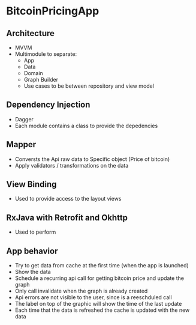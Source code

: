 # BitcoinPricingApp

## Architecture
* MVVM
* Multimodule to separate:
  - App
  - Data
  - Domain
  - Graph Builder
  - Use cases to be between repository and view model

## Dependency Injection
* Dagger
* Each module contains a class to provide the depedencies

## Mapper
* Conversts the Api raw data to Specific object (Price of bitcoin)
* Apply validators / transformations on the data

## View Binding
* Used to provide access to the layout views

## RxJava with Retrofit and Okhttp
* Used to perform 

## App behavior
* Try to get data from cache at the first time (when the app is launched)
* Show the data
* Schedule a recurring api call for getting bitcoin price and update the graph
* Only call invalidate when the graph is already created
* Api errors are not visible to the user, since is a reeschduled call
* The label on top of the graphic will show the time of the last update
* Each time that the data is refreshed the cache is updated with the new data



